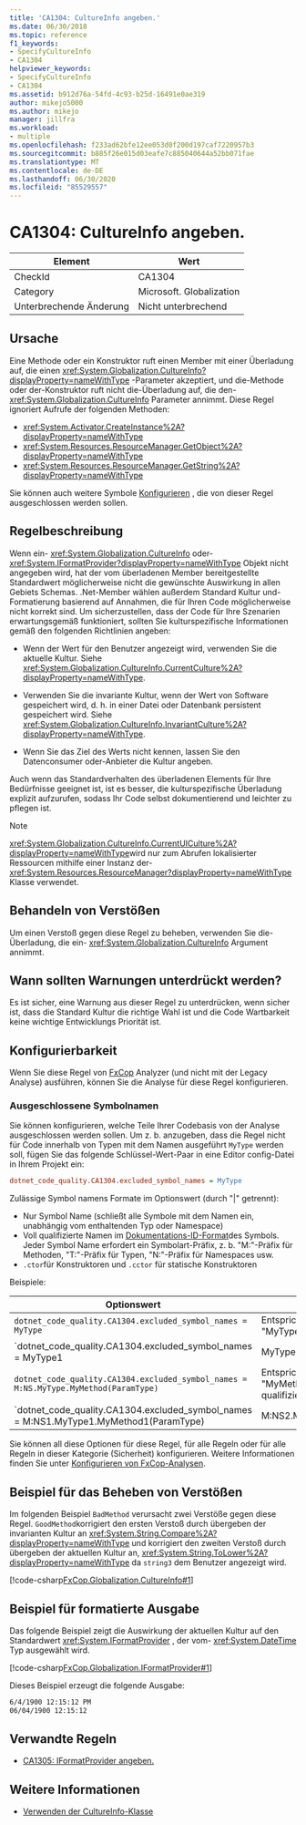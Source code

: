 ```yaml
---
title: 'CA1304: CultureInfo angeben.'
ms.date: 06/30/2018
ms.topic: reference
f1_keywords:
- SpecifyCultureInfo
- CA1304
helpviewer_keywords:
- SpecifyCultureInfo
- CA1304
ms.assetid: b912d76a-54fd-4c93-b25d-16491e0ae319
author: mikejo5000
ms.author: mikejo
manager: jillfra
ms.workload:
- multiple
ms.openlocfilehash: f233ad62bfe12ee053d0f200d197caf7220957b3
ms.sourcegitcommit: b885f26e015d03eafe7c885040644a52bb071fae
ms.translationtype: MT
ms.contentlocale: de-DE
ms.lasthandoff: 06/30/2020
ms.locfileid: "85529557"
---
```

# <a name="ca1304-specify-cultureinfo"></a>CA1304: CultureInfo angeben.

|Element|Wert|
|-|-|
|CheckId|CA1304|
|Category|Microsoft. Globalization|
|Unterbrechende Änderung|Nicht unterbrechend|

## <a name="cause"></a>Ursache

Eine Methode oder ein Konstruktor ruft einen Member mit einer Überladung auf, die einen <xref:System.Globalization.CultureInfo?displayProperty=nameWithType> -Parameter akzeptiert, und die-Methode oder der-Konstruktor ruft nicht die-Überladung auf, die den- <xref:System.Globalization.CultureInfo> Parameter annimmt. Diese Regel ignoriert Aufrufe der folgenden Methoden:

- <xref:System.Activator.CreateInstance%2A?displayProperty=nameWithType>
- <xref:System.Resources.ResourceManager.GetObject%2A?displayProperty=nameWithType>
- <xref:System.Resources.ResourceManager.GetString%2A?displayProperty=nameWithType>

Sie können auch weitere Symbole [Konfigurieren](#configurability) , die von dieser Regel ausgeschlossen werden sollen.

## <a name="rule-description"></a>Regelbeschreibung

Wenn ein- <xref:System.Globalization.CultureInfo> oder- <xref:System.IFormatProvider?displayProperty=nameWithType> Objekt nicht angegeben wird, hat der vom überladenen Member bereitgestellte Standardwert möglicherweise nicht die gewünschte Auswirkung in allen Gebiets Schemas. .Net-Member wählen außerdem Standard Kultur und-Formatierung basierend auf Annahmen, die für Ihren Code möglicherweise nicht korrekt sind. Um sicherzustellen, dass der Code für Ihre Szenarien erwartungsgemäß funktioniert, sollten Sie kulturspezifische Informationen gemäß den folgenden Richtlinien angeben:

- Wenn der Wert für den Benutzer angezeigt wird, verwenden Sie die aktuelle Kultur. Siehe <xref:System.Globalization.CultureInfo.CurrentCulture%2A?displayProperty=nameWithType>.

- Verwenden Sie die invariante Kultur, wenn der Wert von Software gespeichert wird, d. h. in einer Datei oder Datenbank persistent gespeichert wird. Siehe <xref:System.Globalization.CultureInfo.InvariantCulture%2A?displayProperty=nameWithType>.

- Wenn Sie das Ziel des Werts nicht kennen, lassen Sie den Datenconsumer oder-Anbieter die Kultur angeben.

Auch wenn das Standardverhalten des überladenen Elements für Ihre Bedürfnisse geeignet ist, ist es besser, die kulturspezifische Überladung explizit aufzurufen, sodass Ihr Code selbst dokumentierend und leichter zu pflegen ist.

> [!NOTE]
> <xref:System.Globalization.CultureInfo.CurrentUICulture%2A?displayProperty=nameWithType>wird nur zum Abrufen lokalisierter Ressourcen mithilfe einer Instanz der- <xref:System.Resources.ResourceManager?displayProperty=nameWithType> Klasse verwendet.

## <a name="how-to-fix-violations"></a>Behandeln von Verstößen

Um einen Verstoß gegen diese Regel zu beheben, verwenden Sie die-Überladung, die ein- <xref:System.Globalization.CultureInfo> Argument annimmt.

## <a name="when-to-suppress-warnings"></a>Wann sollten Warnungen unterdrückt werden?

Es ist sicher, eine Warnung aus dieser Regel zu unterdrücken, wenn sicher ist, dass die Standard Kultur die richtige Wahl ist und die Code Wartbarkeit keine wichtige Entwicklungs Priorität ist.

## <a name="configurability"></a>Konfigurierbarkeit

Wenn Sie diese Regel von [FxCop](install-fxcop-analyzers.md) Analyzer (und nicht mit der Legacy Analyse) ausführen, können Sie die Analyse für diese Regel konfigurieren.

### <a name="excluded-symbol-names"></a>Ausgeschlossene Symbolnamen

Sie können konfigurieren, welche Teile Ihrer Codebasis von der Analyse ausgeschlossen werden sollen. Um z. b. anzugeben, dass die Regel nicht für Code innerhalb von Typen mit dem Namen ausgeführt `MyType` werden soll, fügen Sie das folgende Schlüssel-Wert-Paar in eine Editor config-Datei in Ihrem Projekt ein:

```ini
dotnet_code_quality.CA1304.excluded_symbol_names = MyType
```

Zulässige Symbol namens Formate im Optionswert (durch "|" getrennt):

- Nur Symbol Name (schließt alle Symbole mit dem Namen ein, unabhängig vom enthaltenden Typ oder Namespace)
- Voll qualifizierte Namen im [Dokumentations-ID-Format](https://github.com/dotnet/csharplang/blob/master/spec/documentation-comments.md#id-string-format)des Symbols. Jeder Symbol Name erfordert ein Symbolart-Präfix, z. b. "M:"-Präfix für Methoden, "T:"-Präfix für Typen, "N:"-Präfix für Namespaces usw.
- `.ctor`für Konstruktoren und `.cctor` für statische Konstruktoren

Beispiele:

| Optionswert | Zusammenfassung |
| --- | --- |
|`dotnet_code_quality.CA1304.excluded_symbol_names = MyType` | Entspricht allen Symbolen mit dem Namen "MyType" in der Kompilierung.
|`dotnet_code_quality.CA1304.excluded_symbol_names = MyType1|MyType2` | Entspricht allen Symbolen mit dem Namen "MyType1" oder "MyType2" in der Kompilierung.
|`dotnet_code_quality.CA1304.excluded_symbol_names = M:NS.MyType.MyMethod(ParamType)` | Entspricht der bestimmten Methode "MyMethod" mit der angegebenen voll qualifizierten Signatur.
|`dotnet_code_quality.CA1304.excluded_symbol_names = M:NS1.MyType1.MyMethod1(ParamType)|M:NS2.MyType2.MyMethod2(ParamType)` | Entspricht den spezifischen Methoden "MyMethod1" und "MyMethod2" mit der entsprechenden voll qualifizierten Signatur.

Sie können all diese Optionen für diese Regel, für alle Regeln oder für alle Regeln in dieser Kategorie (Sicherheit) konfigurieren. Weitere Informationen finden Sie unter [Konfigurieren von FxCop-Analysen](configure-fxcop-analyzers.md).

## <a name="example-showing-how-to-fix-violations"></a>Beispiel für das Beheben von Verstößen

Im folgenden Beispiel `BadMethod` verursacht zwei Verstöße gegen diese Regel. `GoodMethod`korrigiert den ersten Verstoß durch übergeben der invarianten Kultur an <xref:System.String.Compare%2A?displayProperty=nameWithType> und korrigiert den zweiten Verstoß durch übergeben der aktuellen Kultur an, <xref:System.String.ToLower%2A?displayProperty=nameWithType> da `string3` dem Benutzer angezeigt wird.

[!code-csharp[FxCop.Globalization.CultureInfo#1](../code-quality/codesnippet/CSharp/ca1304-specify-cultureinfo_1.cs)]

## <a name="example-showing-formatted-output"></a>Beispiel für formatierte Ausgabe

Das folgende Beispiel zeigt die Auswirkung der aktuellen Kultur auf den Standardwert <xref:System.IFormatProvider> , der vom- <xref:System.DateTime> Typ ausgewählt wird.

[!code-csharp[FxCop.Globalization.IFormatProvider#1](../code-quality/codesnippet/CSharp/ca1304-specify-cultureinfo_2.cs)]

Dieses Beispiel erzeugt die folgende Ausgabe:

```txt
6/4/1900 12:15:12 PM
06/04/1900 12:15:12
```

## <a name="related-rules"></a>Verwandte Regeln

- [CA1305: IFormatProvider angeben.](../code-quality/ca1305.md)

## <a name="see-also"></a>Weitere Informationen

- [Verwenden der CultureInfo-Klasse](/dotnet/standard/globalization-localization/globalization#work-with-culture-specific-settings)
